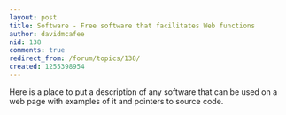 ```yaml
---
layout: post
title: Software - Free software that facilitates Web functions
author: davidmcafee
nid: 138
comments: true
redirect_from: /forum/topics/138/
created: 1255398954
---
```

<p>Here is a place to put a description of any software that can be used on a web page with examples of it and pointers to source code.</p>
